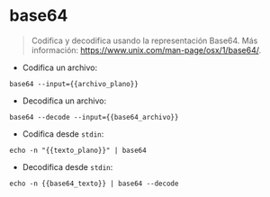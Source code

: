 # base64

> Codifica y decodifica usando la representación Base64.
> Más información: <https://www.unix.com/man-page/osx/1/base64/>.

- Codifica un archivo:

`base64 --input={{archivo_plano}}`

- Decodifica un archivo:

`base64 --decode --input={{base64_archivo}}`

- Codifica desde `stdin`:

`echo -n "{{texto_plano}}" | base64`

- Decodifica desde `stdin`:

`echo -n {{base64_texto}} | base64 --decode`

